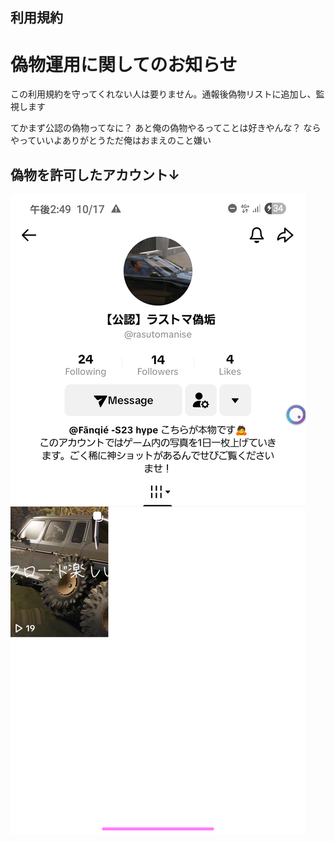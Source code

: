## 利用規約
# 偽物運用に関してのお知らせ
この利用規約を守ってくれない人は要りません。通報後偽物リストに追加し、監視します

てかまず公認の偽物ってなに？
あと俺の偽物やるってことは好きやんな？
ならやっていいよありがとうただ俺はおまえのこと嫌い
## 偽物を許可したアカウント↓
![許可1](https://raw.githubusercontent.com/rasutoma/Utilize-the-regulations.-/refs/heads/main/%E7%94%BB%E5%83%8F/Screenshot_20251017_144910_TikTok.png)
